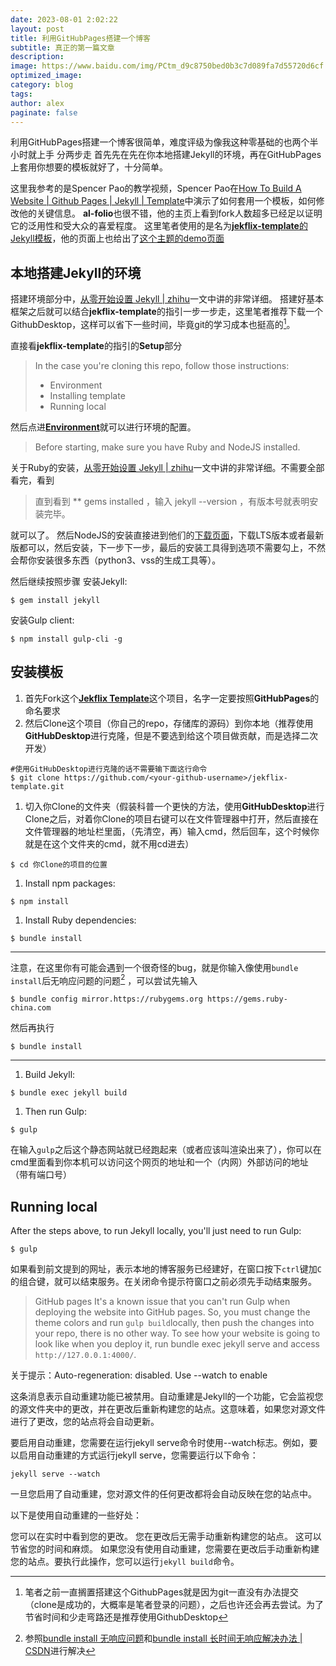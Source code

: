 ```yaml
---
date: 2023-08-01 2:02:22
layout: post
title: 利用GitHubPages搭建一个博客
subtitle: 真正的第一篇文章
description:
image: https://www.baidu.com/img/PCtm_d9c8750bed0b3c7d089fa7d55720d6cf.png
optimized_image:
category: blog
tags:
author: alex
paginate: false
---
```

<!-- # 利用GitHubPages搭建一个博客 -->
利用GitHubPages搭建一个博客很简单，难度评级为像我这种零基础的也两个半小时就上手
分两步走
首先先在先在你本地搭建Jekyll的环境，再在GitHubPages上套用你想要的模板就好了，十分简单。


这里我参考的是Spencer Pao的教学视频，Spencer Pao在[How To Build A Website | Github Pages | Jekyll | Template](https://www.youtube.com/watch?v=g6AJ9qPPoyc)中演示了如何套用一个模板，如何修改他的关键信息。
**al-folio**也很不错，他的主页上看到fork人数超多已经足以证明它的泛用性和受大众的喜爱程度。
这里笔者使用的是名为[**jekflix-template**的Jekyll模板](https://github.com/thiagorossener/jekflix-template)，他的页面上也给出了[这个主题的demo页面](https://jekflix.rossener.com/)


## 本地搭建Jekyll的环境
搭建环境部分中，[从零开始设置 Jekyll | zhihu](https://zhuanlan.zhihu.com/p/37931567)一文中讲的非常详细。
搭建好基本框架之后就可以结合**jekflix-template**的指引一步一步走，这里笔者推荐下载一个GithubDesktop，这样可以省下一些时间，毕竟git的学习成本也挺高的[^git学习成本]。
[^git学习成本]: 笔者之前一直搁置搭建这个GithubPages就是因为git一直没有办法提交（clone是成功的，大概率是笔者登录的问题），之后也许还会再去尝试。为了节省时间和少走弯路还是推荐使用GithubDesktop


直接看**jekflix-template**的指引的**Setup**部分
>In the case you're cloning this repo, follow those instructions:
>* Environment
>* Installing template
>* Running local


然后点进[**Environment**](https://github.com/thiagorossener/jekflix-template/blob/master/docs/setup.md#environment)就可以进行环境的配置。
>Before starting, make sure you have Ruby and NodeJS installed.

关于Ruby的安装，[从零开始设置 Jekyll | zhihu](https://zhuanlan.zhihu.com/p/37931567)一文中讲的非常详细。不需要全部看完，看到
>直到看到 ** gems installed ，输入 jekyll --version ，有版本号就表明安装完毕。

就可以了。
然后NodeJS的安装直接进到他们的[下载页面](https://nodejs.org/en)，下载LTS版本或者最新版都可以，然后安装，下一步下一步，最后的安装工具得到选项不需要勾上，不然会帮你安装很多东西（python3、vss的生成工具等）。

然后继续按照步骤
安装Jekyll:
```
$ gem install jekyll
```
安装Gulp client:
```
$ npm install gulp-cli -g
```

## 安装模板
1. 首先Fork这个[**Jekflix Template**](https://github.com/thiagorossener/jekflix-template/fork)这个项目，名字一定要按照**GitHubPages**的命名要求
2. 然后Clone这个项目（你自己的repo，存储库的源码）到你本地（推荐使用**GitHubDesktop**进行克隆，但是不要选到给这个项目做贡献，而是选择二次开发）
```
#使用GitHubDesktop进行克隆的话不需要输下面这行命令
$ git clone https://github.com/<your-github-username>/jekflix-template.git
```
1. 切入你Clone的文件夹（假装科普一个更快的方法，使用**GitHubDesktop**进行Clone之后，对着你Clone的项目右键可以在文件管理器中打开，然后直接在文件管理器的地址栏里面，（先清空，再）输入cmd，然后回车，这个时候你就是在这个文件夹的cmd，就不用cd进去）
```
$ cd 你Clone的项目的位置
```
1. Install npm packages:
```
$ npm install
```
1. Install Ruby dependencies:
```
$ bundle install
```
***
注意，在这里你有可能会遇到一个很奇怪的bug，就是你输入像使用`bundle install`后无响应问题的问题[^bundle_install长时间无响应] ，可以尝试先输入
```
$ bundle config mirror.https://rubygems.org https://gems.ruby-china.com
```
然后再执行
```
$ bundle install
```
[^bundle_install长时间无响应]: 参照[bundle install 无响应问题](https://cj1406942109.github.io/2018/11/17/bundle-install-no-response/)和[bundle install 长时间无响应解决办法 | CSDN](https://blog.csdn.net/qq_24395387/article/details/103893335)进行解决

***
1. Build Jekyll:
```
$ bundle exec jekyll build
```
1. Then run Gulp:
```
$ gulp
```
在输入`gulp`之后这个静态网站就已经跑起来（或者应该叫渲染出来了），你可以在cmd里面看到你本机可以访问这个网页的地址和一个（内网）外部访问的地址（带有端口号）

## Running local

After the steps above, to run Jekyll locally, you'll just need to run Gulp:
```
$ gulp
```
如果看到前文提到的网址，表示本地的博客服务已经建好，在窗口按下` ctrl `键加` C `的组合键，就可以结束服务。在关闭命令提示符窗口之前必须先手动结束服务。

>GitHub pages
>It's a known issue that you can't run Gulp when deploying the website into GitHub pages. So, you must change the theme colors and run ` gulp build `locally, then push the changes into your repo, there is no other way.
>To see how your website is going to look like when you deploy it, run bundle exec jekyll serve and access `http://127.0.0.1:4000/`.


关于提示：Auto-regeneration: disabled. Use --watch to enable

这条消息表示自动重建功能已被禁用。自动重建是Jekyll的一个功能，它会监视您的源文件夹中的更改，并在更改后重新构建您的站点。这意味着，如果您对源文件进行了更改，您的站点将会自动更新。

要启用自动重建，您需要在运行jekyll serve命令时使用--watch标志。例如，要以启用自动重建的方式运行jekyll serve，您需要运行以下命令：
```
jekyll serve --watch
```
一旦您启用了自动重建，您对源文件的任何更改都将会自动反映在您的站点中。

以下是使用自动重建的一些好处：

您可以在实时中看到您的更改。
您在更改后无需手动重新构建您的站点。
这可以节省您的时间和麻烦。
如果您没有使用自动重建，您需要在更改后手动重新构建您的站点。要执行此操作，您可以运行`jekyll build`命令。

